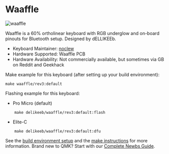 # Waaffle

![waaffle](https://i.imgur.com/MMIuK9tl.jpg)

Waaffle is a 60% ortholinear keyboard with RGB underglow and on-board pinouts for Bluetooth setup. Designed by dELLIKEEb.

* Keyboard Maintainer: [noclew](https://github.com/noclew)
* Hardware Supported: Waaffle PCB
* Hardware Availability: Not commercially available, but sometimes via GB on Reddit and Geekhack

Make example for this keyboard (after setting up your build environment):

    make waaffle/rev3:default

Flashing example for this keyboard:
* Pro Micro (default)
```
    make delikeeb/waaffle/rev3:default:flash
```
* Elite-C
```
    make delikeeb/waaffle/rev3:default:dfu
```
See the [build environment setup](https://docs.qmk.fm/#/getting_started_build_tools) and the [make instructions](https://docs.qmk.fm/#/getting_started_make_guide) for more information. Brand new to QMK? Start with our [Complete Newbs Guide](https://docs.qmk.fm/#/newbs).
